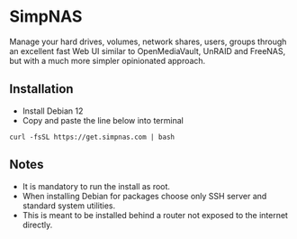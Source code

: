 # SimpNAS
Manage your hard drives, volumes, network shares, users, groups through an excellent fast Web UI similar to OpenMediaVault, UnRAID and FreeNAS, but with a much more simpler opinionated approach.

## Installation

* Install Debian 12
* Copy and paste the line below into terminal

`curl -fsSL https://get.simpnas.com | bash`

## Notes

* It is mandatory to run the install as root.
* When installing Debian for packages choose only SSH server and standard system utilities.
* This is meant to be installed behind a router not exposed to the internet directly.